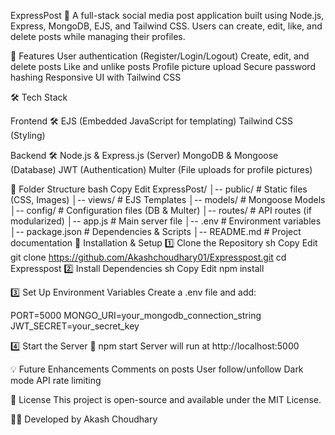 ExpressPost 📝
A full-stack social media post application built using Node.js, Express, MongoDB, EJS, and Tailwind CSS. Users can create, edit, like, and delete posts while managing their profiles.

🚀 Features
User authentication (Register/Login/Logout)
Create, edit, and delete posts
Like and unlike posts
Profile picture upload
Secure password hashing
Responsive UI with Tailwind CSS


🛠 Tech Stack

Frontend 🛠
EJS (Embedded JavaScript for templating)
Tailwind CSS (Styling)

Backend 🛠
Node.js & Express.js (Server)
MongoDB & Mongoose (Database)
JWT (Authentication)
Multer (File uploads for profile pictures)

📂 Folder Structure
bash
Copy
Edit
ExpressPost/
│-- public/               # Static files (CSS, Images)
│-- views/                # EJS Templates
│-- models/               # Mongoose Models
│-- config/               # Configuration files (DB & Multer)
│-- routes/               # API routes (if modularized)
│-- app.js                # Main server file
│-- .env                  # Environment variables
│-- package.json          # Dependencies & Scripts
│-- README.md             # Project documentation
🚀 Installation & Setup
1️⃣ Clone the Repository
sh
Copy
Edit
git clone https://github.com/Akashchoudhary01/Expresspost.git
cd Expresspost
2️⃣ Install Dependencies
sh
Copy
Edit
npm install


3️⃣ Set Up Environment Variables
Create a .env file and add:

PORT=5000
MONGO_URI=your_mongodb_connection_string
JWT_SECRET=your_secret_key


4️⃣ Start the Server 🚀
npm start
Server will run at http://localhost:5000


💡 Future Enhancements
Comments on posts
User follow/unfollow
Dark mode
API rate limiting


📜 License
This project is open-source and available under the MIT License.

👨‍💻 Developed by Akash Choudhary

